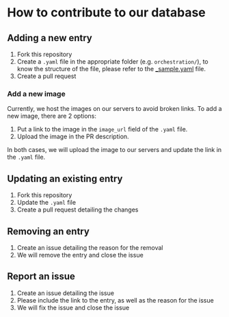 # How to contribute to our database

## Adding a new entry

1. Fork this repository
2. Create a `.yaml` file in the appropriate folder (e.g. `orchestration/`), to know the structure of the file, please refer to the [_sample.yaml](_sample.yaml) file.
3. Create a pull request

### Add a new image

Currently, we host the images on our servers to avoid broken links. To add a new image, there are 2 options:

1. Put a link to the image in the `image_url` field of the `.yaml` file.
2. Upload the image in the PR description.

In both cases, we will upload the image to our servers and update the link in the `.yaml` file.

## Updating an existing entry

1. Fork this repository
2. Update the `.yaml` file
3. Create a pull request detailing the changes

## Removing an entry

1. Create an issue detailing the reason for the removal
2. We will remove the entry and close the issue

## Report an issue

1. Create an issue detailing the issue
2. Please include the link to the entry, as well as the reason for the issue
3. We will fix the issue and close the issue
